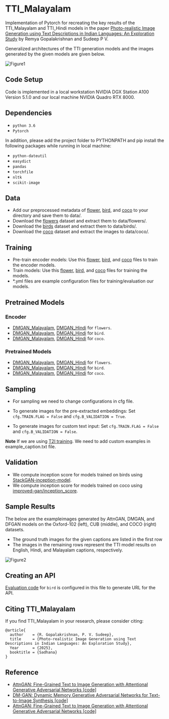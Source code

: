 # TTI_Malayalam
Implementation of Pytorch for recreating the key results of the TTI_Malayalam and TTI_Hindi models in the paper [Photo-realistic Image Generation using Text Descriptions in Indian Languages: An Exploration Study](https://link.springer.com) by Remya Gopalakrishnan and Sudeep P V.

Generalized architectures of the TTI generation models and the images generated by the given models are given below.

![Figure1](https://github.com/user-attachments/assets/cbaac273-4ee3-462f-a07b-8e1873cd092e)

## Code Setup

Code is implemented in a local workstation NVIDIA DGX Station A100 Version 5.1.0 and our local machine NVIDIA Quadro RTX 8000.

## Dependencies
* `python 3.6`
* `Pytorch`

In addition, please add the project folder to PYTHONPATH and pip install the following packages while running in local machine:

* `python-dateutil`
* `easydict`
* `pandas`
* `torchfile`
* `nltk`
* `scikit-image`

## Data
* Add our preprocessed metadata of [flower](), [bird](), and [coco]() to your directory and save them to data/.
* Download the [flowers]() dataset and extract them to data/flowers/.
* Download the [birds]() dataset and extract them to data/birds/.
* Download the [coco]() dataset and extract the images to data/coco/.


## Training
* Pre-train encoder models: Use this [flower](), [bird](), and [coco]() files to train the encoder models.
* Train models: Use this [flower](), [bird](), and [coco]() files for training the models.
* *.yml files are example configuration files for training/evaluation our models.

## Pretrained Models
### Encoder

* [DMGAN_Malayalam](), [DMGAN_Hindi]() for `flowers`.
* [DMGAN_Malayalam](), [DMGAN_Hindi]() for `bird`.
* [DMGAN_Malayalam](), [DMGAN_Hindi]() for `coco`.

### Pretrained Models

* [DMGAN_Malayalam](), [DMGAN_Hindi]() for `flowers`.
* [DMGAN_Malayalam](), [DMGAN_Hindi]() for `bird`.
* [DMGAN_Malayalam](), [DMGAN_Hindi]() for `coco`.

## Sampling
* For sampling we need to change configurations in cfg file.

* To generate images for the pre-extracted embeddings: Set `cfg.TRAIN.FLAG = False` and `cfg.B_VALIDATION = True`.

* To generate images for custom text input: Set `cfg.TRAIN.FLAG = False` and `cfg.B_VALIDATION = False`.

**Note** If we are using [T2I training](). We need to add custom examples in example_caption.txt file.

## Validation
* We compute inception score for models trained on birds using [StackGAN-inception-model](https://github.com/hanzhanggit/StackGAN-inception-model).
* We compute inception score for models trained on coco using [improved-gan/inception_score](https://github.com/openai/improved-gan/tree/master/inception_score).

## Sample Results
The below are the exampleimages generated by AttnGAN, DMGAN, and DFGAN models on the Oxford-102 (left), CUB (middle), and COCO (right) datasets.

* The ground truth images for the given captions are listed in the first row
* The images in the remaining rows represent the TTI model results on English, Hindi, and Malayalam captions, respectively.
  
![Figure2](https://github.com/user-attachments/assets/a6f88c3f-037f-48da-9be5-8abdd342200d)

## Creating an API
[Evaluation code]() for `bird` is configured in this file to generate URL for the API.

## Citing TTI_Malayalam
If you find TTI_Malayalam in your research, please consider citing:
```
@article{
  author    = {R. Gopalakrishnan, P. V. Sudeep},
  title     = {Photo-realistic Image Generation using Text Descriptions in Indian Languages: An Exploration Study},
  Year      = {2025},
  booktitle = {Sadhana}
}
```

## Reference

* [AttnGAN: Fine-Grained Text to Image Generation with Attentional Generative Adversarial Networks [code]](https://github.com/taoxugit/AttnGAN)
* [DM-GAN: Dynamic Memory Generative Adversarial Networks for Text-to-Image Synthesis [code]](https://github.com/MinfengZhu/DM-GAN)
* [AttnGAN: Fine-Grained Text to Image Generation with Attentional Generative Adversarial Networks [code]](https://github.com/tobran/DF-GAN)
